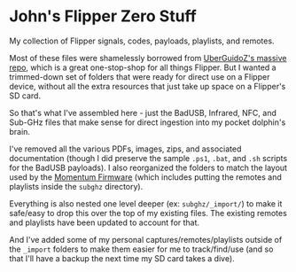 # John's Flipper Zero Stuff

My collection of Flipper signals, codes, payloads, playlists, and remotes.

Most of these files were shamelessly borrowed from [UberGuidoZ's massive repo](https://github.com/UberGuidoZ/Flipper), which is a great one-stop-shop for all things Flipper. But I wanted a trimmed-down set of folders that were ready for direct use on a Flipper device, without all the extra resources that just take up space on a Flipper's SD card.

So that's what I've assembled here - just the BadUSB, Infrared, NFC, and Sub-GHz files that make sense for direct ingestion into my pocket dolphin's brain.

I've removed all the various PDFs, images, zips, and associated documentation (though I did preserve the sample `.ps1`, `.bat`, and `.sh` scripts for the BadUSB payloads). I also reorganized the folders to match the layout used by the [Momentum Firmware](https://github.com/Next-Flip/Momentum-Firmware) (which includes putting the remotes and playlists inside the `subghz` directory).

Everything is also nested one level deeper (ex: `subghz/_import/`) to make it safe/easy to drop this over the top of my existing files. The existing remotes and playlists have been updated to account for that.

And I've added some of my personal captures/remotes/playlists outside of the `_import` folders to make them easier for me to track/find/use (and so that I'll have a backup the next time my SD card takes a dive).
